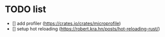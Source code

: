 # TODO list
- [] add profiler (https://crates.io/crates/microprofile)
- [] setup hot reloading (https://robert.kra.hn/posts/hot-reloading-rust/)
